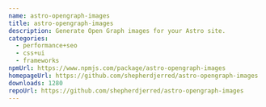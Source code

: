 ```yaml
---
name: astro-opengraph-images
title: astro-opengraph-images
description: Generate Open Graph images for your Astro site.
categories:
  - performance+seo
  - css+ui
  - frameworks
npmUrl: https://www.npmjs.com/package/astro-opengraph-images
homepageUrl: https://github.com/shepherdjerred/astro-opengraph-images
downloads: 1280
repoUrl: https://github.com/shepherdjerred/astro-opengraph-images
---
```

